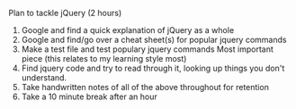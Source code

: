 Plan to tackle jQuery (2 hours)

1) Google and find a quick explanation of jQuery as a whole 
2) Google and find/go over a cheat sheet(s) for popular jquery commands
3) Make a test file and test populary jquery commands 
	Most important piece (this relates to my learning style most)
4) Find jquery code and try to read through it, looking up things you don't understand.
5) Take handwritten notes of all of the above throughout for retention
6) Take a 10 minute break after an hour